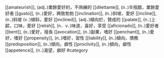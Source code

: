 [[amateurish]], (adj．)業餘愛好的，不熟練的 
[[dilettante]], (n．)半瓶醋，業餘愛好者 
[[gusto]], (n．)愛好，興致勃勃 
[[inclination]], (n．)斜坡，愛好 
[[incline]], (n．)斜坡 (v．)傾斜，愛好 
[[inclined]], (adj．)傾向於，贊成的 
[[palate]], (n．)上齶，口味，愛好 
[[relish]], (n．v．)味道，喜好，享受 
[[aficionado]], (n．)愛好者 
[[bent]], (n．)愛好，擅長 
[[avocation]], (n．)副業，嗜好 
[[penchant]], (n．)愛好，嗜好 
[[propensity]], (n．)嗜好，習性 
[[liability]], (n．)傾向，債務 
[[predisposition]], (n．)傾向，癖性 
[[proclivity]], (n．)傾向，癖性 
[[appetence]], (n．)渴望，癖好 
#category
